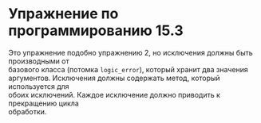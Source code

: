 # Упражнение по программированию 15.3  
Это упражнение подобно упражнению 2, но исключения должны быть производными от  
базового класса (потомка `logic_error`), который хранит два значения  
аргументов. Исключения должны содержать метод, который используется для   
обоих исключений. Каждое исключение должно приводить к прекращению цикла  
обработки.  
